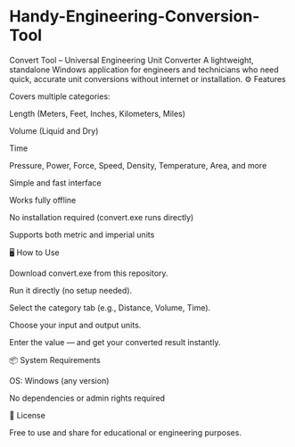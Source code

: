 # Handy-Engineering-Conversion-Tool
Convert Tool – Universal Engineering Unit Converter  A lightweight, standalone Windows application for engineers and technicians who need quick, accurate unit conversions without internet or installation.
⚙️ Features

Covers multiple categories:

Length (Meters, Feet, Inches, Kilometers, Miles)

Volume (Liquid and Dry)

Time

Pressure, Power, Force, Speed, Density, Temperature, Area, and more

Simple and fast interface

Works fully offline

No installation required (convert.exe runs directly)

Supports both metric and imperial units

🖥️ How to Use

Download convert.exe from this repository.

Run it directly (no setup needed).

Select the category tab (e.g., Distance, Volume, Time).

Choose your input and output units.

Enter the value — and get your converted result instantly.

📦 System Requirements

OS: Windows (any version)

No dependencies or admin rights required

📄 License

Free to use and share for educational or engineering purposes.
